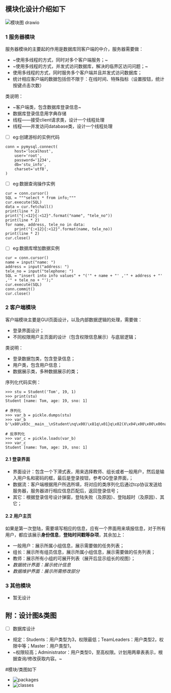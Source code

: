 
## 模块化设计介绍如下
![模块图 drawio](https://user-images.githubusercontent.com/88447898/168292833-f2181670-0c4f-433e-aba6-d53867d1e022.svg)


### 1 服务器模块
服务器模块的主要起的作用是数据库同客户端的中介，服务器需要做：
- ~使用多线程的方式，同时对多个客户端服务；~
- ~使用多线程的方式，并发式访问数据库，解决的临界区访问问题；~
- 使用多线程的方式，同时服务多个客户端并且并发式访问数据库；
- 统计相应客户端的数据包括但不限于：在线时间、特殊指标（设置按钮，统计按键点击次数）

类说明：
- ~客户端类，包含数据库登录信息~
- 数据库登录信息用字典存储
- 线程——接受client请求类，设计一个线程处理
- 线程——并发访问database类，设计一个线程处理


- [ ] eg:创建游标的实例代码
```
conn = pymysql.connect(
    host='localhost',
    user='root',
    password='1234',
    db='stu_info',
    charset='utf8',
)
```

- [ ] eg:数据查询操作实例
```
cur = conn.cursor()
SQL = """select * from info;"""
cur.execute(SQL)
data = cur.fetchall()
print(line * 2)
print("{:<12}{:<12}".format("name", "tele_no"))
print(line * 2)
for name, address, tele_no in data:
    print("{:<12}{:<12}".format(name, tele_no))
print(line * 2)
cur.close()
```

- [ ] eg:数据库增加数据实例
```
cur = conn.cursor()
name = input("name: ")
address = input("address: ")
tele_no = input("telephone: ")
SQL = "insert into info values" + "('" + name + "' ,'" + address + "' ,'" + tele_no + "');"
cur.execute(SQL)
conn.commit()
cur.close()
```
### 2 客户端模块
客户端模块主要是GUI页面设计，以及内部数据逻辑的处理，需要做：
- 登录界面设计；
- 不同权限用户主页面的设计（包含权限信息展示）与底层逻辑；

类说明：
- 登录数据包类，包含登录信息；
- 用户类，包含用户信息；
- 数据展示类，多种数据展示的类；

序列化代码实例：
```
>>> stu = Student('Tom', 19, 1)
>>> print(stu)
Student [name: Tom, age: 19, sno: 1]

# 序列化
>>> var_b = pickle.dumps(stu)
>>> var_b
b'\x80\x03c__main__\nStudent\nq\x00)\x81q\x01}q\x02(X\x04\x00\x00\x00nameq\x03X\x03\x00\x00\x00Tomq\x04X\x03\x00\x00\x00ageq\x05K\x13X\x03\x00\x00\x00snoq\x06K\x01ub.'

# 反序列化
>>> var_c = pickle.loads(var_b)
>>> var_c
Student [name: Tom, age: 19, sno: 1]

```

#### 2.1 登录界面
- 界面设计：包含一个下滑式表，用来选择教师、组长或者一般用户，然后是输入用户名和密码的框，最后是登录按钮，参考QQ登录界面，；
- 数据流：客户端根据用户所选所填，将对应的类序列化后通过tcp协议发送给服务器，服务器进行相应信息匹配后，返回登录信号；
- 其它：根据登录信号设计弹窗，登陆失败（及原因）、登陆超时（及原因）、其它；

#### 2.2 用户主页
如果是第一次登陆，需要填写相应的信息，应有一个界面用来填报信息，对于所有用户，都应该展示**身份信息**，**登陆时间戳等杂项**，其余加上：
- 一般用户：展示所属小组信息，展示需要做的任务列表；
- 组长：展示所有组员信息，展示所属小组信息，展示需要做的任务列表；
- 教师：展示所有小组的可展开列表（展开后显示组长的视图）；
- *数据统计界面：展示统计信息*
- *数据维护界面：展示所需修改部分*

### 3 其他模块
- 暂无设计

## 附：设计图&类图
- [ ] 数据库设计
- 规定：Students：用户类型为3，权限最低；TeamLeaders：用户类型2，权限中等；Master：用户类型1，
- ~权限较高；Administrator：用户类型0，至高权限。计划用两章表表示，根据查询/修改获取内容。~


#模块/类图如下
- ![packages](https://user-images.githubusercontent.com/88447898/170612416-bfc65b8e-68e9-4888-8d03-647807b46002.svg)
- ![classes](https://user-images.githubusercontent.com/88447898/170612436-71dc60a5-51e9-4822-b64d-ab9b012f0cf6.svg)


